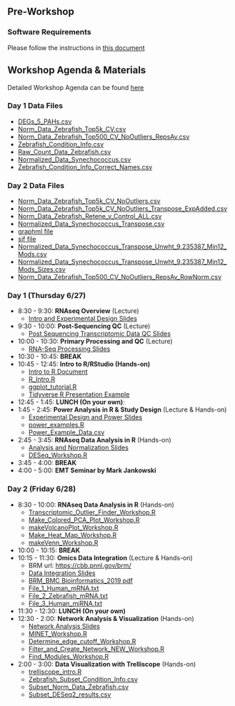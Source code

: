 ## Pre-Workshop
### Software Requirements
Please follow the instructions in [this document](Software_Requirements_2019.pdf)

## Workshop Agenda & Materials

Detailed Workshop Agenda can be found [here](2019_SRP_Bioinformatics_and_Statistics_Workshop_Agenda.pdf)

### Day 1 Data Files
* <a href="DEGs_5_PAHs.csv" download> DEGs\_5\_PAHs.csv </a>
* <a href="Norm_Data_Zebrafish_Top5k_CV.csv" download> Norm\_Data\_Zebrafish\_Top5k\_CV.csv </a>
* <a href="Norm_Data_Zebrafish_Top500_CV_NoOutliers_RepsAv.csv" download> Norm\_Data\_Zebrafish\_Top500\_CV\_NoOutliers\_RepsAv.csv </a>
* <a href="Zebrafish_Condition_Info.csv" download> Zebrafish\_Condition\_Info.csv </a>
* <a href="Raw_Count_Data_Zebrafish.csv" download> Raw\_Count\_Data\_Zebrafish.csv </a>
* <a href="Normalized_Data_Synechococcus.csv" download> Normalized\_Data\_Synechococcus.csv </a>
* <a href="Zebrafish_Condition_Info_Correct_Names.csv" download> Zebrafish\_Condition\_Info\_Correct\_Names.csv </a>

### Day 2 Data Files
* <a href="Norm_Data_Zebrafish_Top5k_CV_NoOutliers.csv" download> Norm\_Data\_Zebrafish\_Top5k\_CV\_NoOutliers.csv </a>
* <a href="Norm_Data_Zebrafish_Top5k_CV_NoOutliers_Transpose_ExpAdded.csv" download> Norm\_Data\_Zebrafish\_Top5k\_CV\_NoOutliers\_Transpose\_ExpAdded.csv </a>
* <a href="Norm_Data_Zebrafish_Retene_v_Control_ALL.csv" download> Norm\_Data\_Zebrafish\_Retene\_v\_Control\_ALL.csv </a>
* <a href="Normalized_Data_Synechococcus_Transpose.csv" download> Normalized\_Data\_Synechococcus\_Transpose.csv </a>
* <a href="Normalized_Data_Synechococcus_Transpose_Unwht_9.235387.graphml" download> graphml file </a>
* <a href="Normalized_Data_Synechococcus_Transpose_Unwht_9.235387.sif" download> sif file </a>
* <a href="Normalized_Data_Synechococcus_Transpose_Unwht_9.235387_Min12_Mods.csv" download> Normalized\_Data\_Synechococcus\_Transpose\_Unwht\_9.235387\_Min12\_Mods.csv </a>
* <a href="Normalized_Data_Synechococcus_Transpose_Unwht_9.235387_Min12_Mods_Sizes.csv" download> Normalized\_Data\_Synechococcus\_Transpose\_Unwht\_9.235387\_Min12\_Mods\_Sizes.csv </a>
* <a href="Norm_Data_Zebrafish_Top500_CV_NoOutliers_RepsAv_RowNorm.csv" download> Norm\_Data\_Zebrafish\_Top500\_CV\_NoOutliers\_RepsAv\_RowNorm.csv </a>

### Day 1 (Thursday 6/27)
* 8:30 - 9:30: __RNAseq Overview__ (Lecture)
	* <a href="Intro_&_Experimental_Design_Tilton.pdf" download> Intro and Experimental Design Slides </a>
* 9:30 - 10:00: __Post-Sequencing QC__ (Lecture)
	* <a href="Post_Sequencing_Transcriptomic_Data_QC.pptx" download> Post Sequencing Transcriptomic Data QC Slides</a>
* 10:00 - 10:30: __Primary Processing and QC__ (Lecture)
	* <a href="RNA_Seq_Processing.pptx" download> RNA-Seq Processing Slides</a>
* 10:30 - 10:45: __BREAK__
* 10:45 - 12:45: __Intro to R/RStudio (Hands-on)__
	* <a href="Intro_to_R.html" download> Intro to R Document</a>
	* <a href="R_intro.R" download> R\_Intro.R</a>
	* <a href="ggplot_tutorial.R" download> ggplot\_tutorial.R</a>
	* <a href="tidyverse.zip" download> Tidyverse R Presentation Example </a>
* 12:45 - 1:45: __LUNCH (On your own)__: 
* 1:45 - 2:45: __Power Analysis in R & Study Design__ (Lecture & Hands-on) 
	* <a href="Experimental_Design_and_Power.pdf" download> Experimental Design and Power Slides</a>
	* <a href="power_examples.R" download> power\_examples.R</a>
	* <a href="Power_Example_Data.csv" download> Power\_Example\_Data.csv</a>
* 2:45 - 3:45: __RNAseq Data Analysis in R__ (Hands-on) 
	* <a href="Analysis_and_Normalization.pptx" download> Analysis and Normalization Slides</a>
	* <a href="DESeq_Workshop.R" download> DESeq\_Workshop.R</a>
* 3:45 - 4:00: __BREAK__ 
* 4:00 - 5:00: __EMT Seminar by Mark Jankowski__ 

### Day 2 (Friday 6/28)
* 8:30 - 10:00: __RNAseq Data Analysis in R__ (Hands-on)
	* <a href="Transcriptomic_Outlier_Finder_Workshop.R" download> Transcriptomic\_Outlier\_Finder\_Workshop.R</a>
	* <a href="Make_Colored_PCA_Plot_Workshop.R" download> Make\_Colored\_PCA\_Plot\_Workshop.R</a>
	* <a href="makeVolcanoPlot_Workshop.R" download> makeVolcanoPlot\_Workshop.R</a>
	* <a href="Make_Heat_Map_Workshop.R" download> Make\_Heat\_Map\_Workshop.R</a>
	* <a href="makeVenn_Workshop.R" download> makeVenn\_Workshop.R</a>
* 10:00 - 10:15: __BREAK__
* 10:15 - 11:30: __Omics Data Integration__ (Lecture & Hands-on) 
	* BRM url: <https://cbb.pnnl.gov/brm/>
	* <a href="Tilton_DataIntegration_lecture.pdf" download> Data Integration Slides</a>
	* <a href="BRM_BMC Bioinformatics_2019.pdf" download> BRM\_BMC Bioinformatics\_2019 pdf </a>
	* <a href="File_1_Human_mRNA.txt" download> File\_1\_Human\_mRNA.txt </a>
	* <a href="File_2_Zebrafish_mRNA.txt" download> File\_2\_Zebrafish\_mRNA.txt </a>
	* <a href="File_3_Human_miRNA.txt" download> File\_3\_Human\_miRNA.txt </a>
* 11:30 - 12:30: __LUNCH (On your own)__
* 12:30 - 2:00: __Network Analysis & Visualization__ (Hands-on)
	* <a href="Network_Analysis.pptx" download> Network Analysis Slides</a>
	* <a href="MINET_Workshop.R" download> MINET\_Workshop.R</a>
	* <a href="Determine_edge_cutoff_Workshop.R" download> Determine\_edge\_cutoff\_Workshop.R</a>
	* <a href="Filter_and_Create_Network_NEW_Workshop.R" download> Filter\_and\_Create\_Network\_NEW\_Workshop.R</a>
	* <a href="Find_Modules_Workshop.R" download> Find\_Modules\_Workshop.R</a> 
* 2:00 - 3:00: __Data Visualization with Trelliscope__ (Hands-on) 
	* <a href="trelliscope_intro.R" download> trelliscope\_intro.R</a>
	* <a href="Zebrafish_Subset_Condition_Info.csv" download> Zebrafish\_Subset\_Condition\_Info.csv</a>
	* <a href="Subset_Norm_Data_Zebrafish.csv" download> Subset\_Norm\_Data\_Zebrafish.csv</a>
	* <a href="Subset_DESeq2_results.csv" download> Subset\_DESeq2\_results.csv</a>
